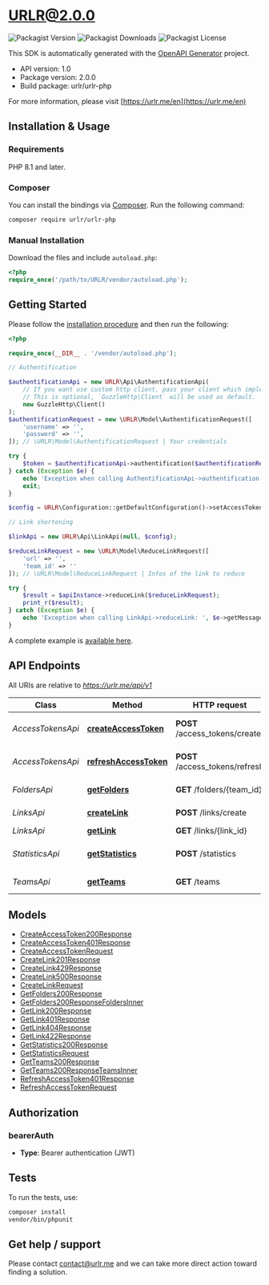 # URLR@2.0.0

![Packagist Version](https://img.shields.io/packagist/v/urlr/urlr-php) ![Packagist Downloads](https://img.shields.io/packagist/dm/urlr/urlr-php) ![Packagist License](https://img.shields.io/packagist/l/urlr/urlr-php)

This SDK is automatically generated with the [OpenAPI Generator](https://openapi-generator.tech) project.

- API version: 1.0
- Package version: 2.0.0
- Build package: urlr/urlr-php

For more information, please visit [https://urlr.me/en](https://urlr.me/en)

## Installation & Usage

### Requirements

PHP 8.1 and later.

### Composer

You can install the bindings via [Composer](http://getcomposer.org/). Run the following command:

```bash
composer require urlr/urlr-php
```

### Manual Installation

Download the files and include `autoload.php`:

```php
<?php
require_once('/path/to/URLR/vendor/autoload.php');
```

## Getting Started

Please follow the [installation procedure](#installation--usage) and then run the following:

```php
<?php

require_once(__DIR__ . '/vendor/autoload.php');

// Authentification

$authentificationApi = new URLR\Api\AuthentificationApi(
    // If you want use custom http client, pass your client which implements `GuzzleHttp\ClientInterface`.
    // This is optional, `GuzzleHttp\Client` will be used as default.
    new GuzzleHttp\Client()
);
$authentificationRequest = new \URLR\Model\AuthentificationRequest([
    'username' => '',
    'password' => '',
]); // \URLR\Model\AuthentificationRequest | Your credentials

try {
    $token = $authentificationApi->authentification($authentificationRequest)->getToken();
} catch (Exception $e) {
    echo 'Exception when calling AuthentificationApi->authentification: ', $e->getMessage(), PHP_EOL;
    exit;
}

$config = URLR\Configuration::getDefaultConfiguration()->setAccessToken($token);

// Link shortening

$linkApi = new URLR\Api\LinkApi(null, $config);

$reduceLinkRequest = new \URLR\Model\ReduceLinkRequest([
    'url' => '',
    'team_id' => ''
]); // \URLR\Model\ReduceLinkRequest | Infos of the link to reduce

try {
    $result = $apiInstance->reduceLink($reduceLinkRequest);
    print_r($result);
} catch (Exception $e) {
    echo 'Exception when calling LinkApi->reduceLink: ', $e->getMessage(), PHP_EOL;
}
```

A complete example is [available here](examples/example1.php).

## API Endpoints

All URIs are relative to *https://urlr.me/api/v1*

Class | Method | HTTP request | Description
------------ | ------------- | ------------- | -------------
*AccessTokensApi* | [**createAccessToken**](docs/Api/AccessTokensApi.md#createaccesstoken) | **POST** /access_tokens/create | Get an access token
*AccessTokensApi* | [**refreshAccessToken**](docs/Api/AccessTokensApi.md#refreshaccesstoken) | **POST** /access_tokens/refresh | Refresh an access token
*FoldersApi* | [**getFolders**](docs/Api/FoldersApi.md#getfolders) | **GET** /folders/{team_id} | Get folders of team
*LinksApi* | [**createLink**](docs/Api/LinksApi.md#createlink) | **POST** /links/create | Create a link
*LinksApi* | [**getLink**](docs/Api/LinksApi.md#getlink) | **GET** /links/{link_id} | Get a link
*StatisticsApi* | [**getStatistics**](docs/Api/StatisticsApi.md#getstatistics) | **POST** /statistics | Get statistics of a link
*TeamsApi* | [**getTeams**](docs/Api/TeamsApi.md#getteams) | **GET** /teams | Get teams of user


## Models

- [CreateAccessToken200Response](docs/Model/CreateAccessToken200Response.md)
- [CreateAccessToken401Response](docs/Model/CreateAccessToken401Response.md)
- [CreateAccessTokenRequest](docs/Model/CreateAccessTokenRequest.md)
- [CreateLink201Response](docs/Model/CreateLink201Response.md)
- [CreateLink429Response](docs/Model/CreateLink429Response.md)
- [CreateLink500Response](docs/Model/CreateLink500Response.md)
- [CreateLinkRequest](docs/Model/CreateLinkRequest.md)
- [GetFolders200Response](docs/Model/GetFolders200Response.md)
- [GetFolders200ResponseFoldersInner](docs/Model/GetFolders200ResponseFoldersInner.md)
- [GetLink200Response](docs/Model/GetLink200Response.md)
- [GetLink401Response](docs/Model/GetLink401Response.md)
- [GetLink404Response](docs/Model/GetLink404Response.md)
- [GetLink422Response](docs/Model/GetLink422Response.md)
- [GetStatistics200Response](docs/Model/GetStatistics200Response.md)
- [GetStatisticsRequest](docs/Model/GetStatisticsRequest.md)
- [GetTeams200Response](docs/Model/GetTeams200Response.md)
- [GetTeams200ResponseTeamsInner](docs/Model/GetTeams200ResponseTeamsInner.md)
- [RefreshAccessToken401Response](docs/Model/RefreshAccessToken401Response.md)
- [RefreshAccessTokenRequest](docs/Model/RefreshAccessTokenRequest.md)

## Authorization


### bearerAuth

- **Type**: Bearer authentication (JWT)


## Tests

To run the tests, use:

```bash
composer install
vendor/bin/phpunit
```

## Get help / support

Please contact [contact@urlr.me](mailto:contact@urlr.me?subject=[GitHub]%urlr-php) and we can take more direct action toward finding a solution.
